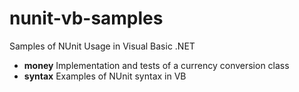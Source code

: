 nunit-vb-samples
================

Samples of NUnit Usage in Visual Basic .NET

 * **money** Implementation and tests of a currency conversion class
 * **syntax** Examples of NUnit syntax in VB
